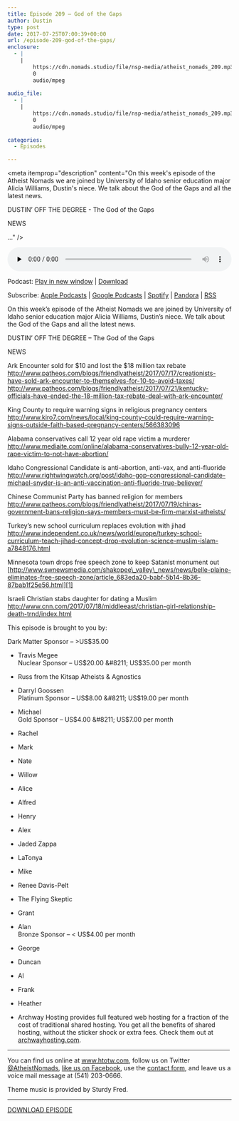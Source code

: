 ```yaml
---
title: Episode 209 – God of the Gaps
author: Dustin
type: post
date: 2017-07-25T07:00:39+00:00
url: /episode-209-god-of-the-gaps/
enclosure:
  - |
    |
        https://cdn.nomads.studio/file/nsp-media/atheist_nomads_209.mp3
        0
        audio/mpeg
        
audio_file:
  - |
    |
        https://cdn.nomads.studio/file/nsp-media/atheist_nomads_209.mp3
        0
        audio/mpeg
        
categories:
  - Episodes

---
```

<div itemscope itemtype="http://schema.org/AudioObject">
  <meta itemprop="name" content="Episode 209 &#8211; God of the Gaps" />
  
  <meta itemprop="uploadDate" content="2017-07-25T01:00:39-06:00" />
  
  <meta itemprop="encodingFormat" content="audio/mpeg" />
  
  <meta itemprop="description" content="On this week's episode of the Atheist Nomads we are joined by University of Idaho senior education major Alicia Williams, Dustin's niece. We talk about the God of the Gaps and all the latest news.

DUSTIN’ OFF THE DEGREE - The God of the Gaps

NEWS

..." />
  
  <meta itemprop="contentUrl" content="https://dts.podtrac.com/redirect.mp3/cdn.nomads.studio/file/nsp-media/atheist_nomads_209.mp3" />
  </p> 
  
  <div class="powerpress_player" id="powerpress_player_8472">
    <audio class="wp-audio-shortcode" id="audio-1596-216" preload="none" style="width: 100%;" controls="controls"><source type="audio/mpeg" src="https://dts.podtrac.com/redirect.mp3/cdn.nomads.studio/file/nsp-media/atheist_nomads_209.mp3?_=216" /><a href="https://dts.podtrac.com/redirect.mp3/cdn.nomads.studio/file/nsp-media/atheist_nomads_209.mp3">https://dts.podtrac.com/redirect.mp3/cdn.nomads.studio/file/nsp-media/atheist_nomads_209.mp3</a></audio>
  </div>
</div>

<p class="powerpress_links powerpress_links_mp3">
  Podcast: <a href="https://dts.podtrac.com/redirect.mp3/cdn.nomads.studio/file/nsp-media/atheist_nomads_209.mp3" class="powerpress_link_pinw" target="_blank" title="Play in new window" onclick="return powerpress_pinw('https://htotw.com/?powerpress_pinw=1596-podcast');" rel="nofollow">Play in new window</a> | <a href="https://dts.podtrac.com/redirect.mp3/cdn.nomads.studio/file/nsp-media/atheist_nomads_209.mp3" class="powerpress_link_d" title="Download" rel="nofollow" download="atheist_nomads_209.mp3">Download</a>
</p>

<p class="powerpress_links powerpress_subscribe_links">
  Subscribe: <a href="https://podcasts.apple.com/us/podcast/humanists-take-on-the-world/id530050098?mt=2&ls=1" class="powerpress_link_subscribe powerpress_link_subscribe_itunes" target="_blank" title="Subscribe on Apple Podcasts" rel="nofollow">Apple Podcasts</a> | <a href="https://www.google.com/podcasts?feed=aHR0cDovL2F0aGVpc3Rub21hZHMubGlic3luLmNvbS9yc3M%3D" class="powerpress_link_subscribe powerpress_link_subscribe_googleplay" target="_blank" title="Subscribe on Google Podcasts" rel="nofollow">Google Podcasts</a> | <a href="https://open.spotify.com/show/3LzK2xZGike6Tc1GEMtMbr?si=LieN9SNuTpq96smuaUsH8A" class="powerpress_link_subscribe powerpress_link_subscribe_spotify" target="_blank" title="Subscribe on Spotify" rel="nofollow">Spotify</a> | <a href="https://www.pandora.com/podcast/atheist-nomads/PC:10122?corr=62071012&part=ug" class="powerpress_link_subscribe powerpress_link_subscribe_pandora" target="_blank" title="Subscribe on Pandora" rel="nofollow">Pandora</a> | <a href="https://htotw.com/feed/podcast/" class="powerpress_link_subscribe powerpress_link_subscribe_rss" target="_blank" title="Subscribe via RSS" rel="nofollow">RSS</a>
</p>

<center>
</center>On this week&#8217;s episode of the Atheist Nomads we are joined by University of Idaho senior education major Alicia Williams, Dustin&#8217;s niece. We talk about the God of the Gaps and all the latest news.

DUSTIN’ OFF THE DEGREE &#8211; The God of the Gaps

NEWS

Ark Encounter sold for $10 and lost the $18 million tax rebate  
<http://www.patheos.com/blogs/friendlyatheist/2017/07/17/creationists-have-sold-ark-encounter-to-themselves-for-10-to-avoid-taxes/>  
<http://www.patheos.com/blogs/friendlyatheist/2017/07/21/kentucky-officials-have-ended-the-18-million-tax-rebate-deal-with-ark-encounter/>

King County to require warning signs in religious pregnancy centers  
 <http://www.kiro7.com/news/local/king-county-could-require-warning-signs-outside-faith-based-pregnancy-centers/566383096>

Alabama conservatives call 12 year old rape victim a murderer  
 <http://www.mediaite.com/online/alabama-conservatives-bully-12-year-old-rape-victim-to-not-have-abortion/>

Idaho Congressional Candidate is anti-abortion, anti-vax, and anti-fluoride  
 <http://www.rightwingwatch.org/post/idaho-gop-congressional-candidate-michael-snyder-is-an-anti-vaccination-anti-fluoride-true-believer/>

Chinese Communist Party has banned religion for members  
 <http://www.patheos.com/blogs/friendlyatheist/2017/07/19/chinas-government-bans-religion-says-members-must-be-firm-marxist-atheists/>

Turkey&#8217;s new school curriculum replaces evolution with jihad  
 <http://www.independent.co.uk/news/world/europe/turkey-school-curriculum-teach-jihad-concept-drop-evolution-science-muslim-islam-a7848176.html>

Minnesota town drops free speech zone to keep Satanist monument out  
 [http://www.swnewsmedia.com/shakopee\_valley\_news/news/belle-plaine-eliminates-free-speech-zone/article_683eda20-babf-5b14-8b36-87bab1f25e56.html][1]

Israeli Christian stabs daughter for dating a Muslim  
 <http://www.cnn.com/2017/07/18/middleeast/christian-girl-relationship-death-trnd/index.html>

This episode is brought to you by:

Dark Matter Sponsor &#8211; >US$35.00  
* Travis Megee  
Nuclear Sponsor &#8211; US$20.00 &#8211; US$35.00 per month  
* Russ from the Kitsap Atheists & Agnostics  
* Darryl Goossen  
Platinum Sponsor &#8211; US$8.00 &#8211; US$19.00 per month  
* Michael  
Gold Sponsor &#8211; US$4.00 &#8211; US$7.00 per month  
* Rachel  
* Mark  
* Nate  
* Willow  
* Alice  
* Alfred  
* Henry  
* Alex  
* Jaded Zappa  
* LaTonya  
* Mike  
* Renee Davis-Pelt  
* The Flying Skeptic  
* Grant  
* Alan  
Bronze Sponsor &#8211; < US$4.00 per month  
* George  
* Duncan  
* Al  
* Frank  
* Heather

* Archway Hosting provides full featured web hosting for a fraction of the cost of traditional shared hosting. You get all the benefits of shared hosting, without the sticker shock or extra fees. Check them out at <a href="http://archwayhosting.com/" target="_blank" rel="noopener">archwayhosting.com</a>.

<hr width="500" />

You can find us online at <a href="https://www.htotw.com/" target="_blank" rel="noopener">www.htotw.com</a>, follow us on Twitter <a href="https://twitter.com/AtheistNomads" target="_blank" rel="noopener">@AtheistNomads</a>, <a href="https://htotw.com/facebook" target="_blank" rel="noopener">like us on Facebook</a>, use the [contact form](https://htotw.com/contact), and leave us a voice mail message at (541) 203-0666.

Theme music is provided by Sturdy Fred.

<hr width="”500”" />

[DOWNLOAD EPISODE][2]

 [1]: http://www.swnewsmedia.com/shakopee_valley_news/news/belle-plaine-eliminates-free-speech-zone/article_683eda20-babf-5b14-8b36-87bab1f25e56.html
 [2]: https://dts.podtrac.com/redirect.mp3/cdn.nomads.studio/file/nsp-media/atheist_nomads_209.mp3